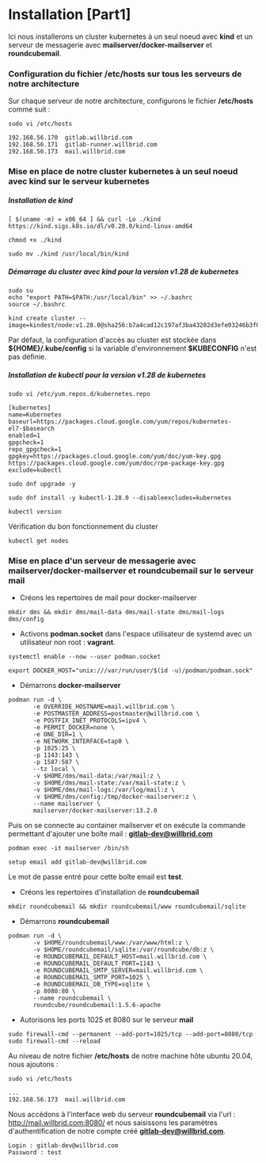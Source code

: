 # Installation [Part1]

Ici nous installerons un cluster kubernetes à un seul noeud avec **kind** et un serveur de messagerie avec **mailserver/docker-mailserver** et **roundcubemail**.

### Configuration du fichier /etc/hosts sur tous les serveurs de notre architecture

Sur chaque serveur de notre architecture, configurons le fichier **/etc/hosts** comme suit :

```
sudo vi /etc/hosts
```

```
192.168.56.170  gitlab.willbrid.com
192.168.56.171  gitlab-runner.willbrid.com
192.168.56.173  mail.willbrid.com
```

### Mise en place de notre cluster kubernetes à un seul noeud avec kind sur le serveur kubernetes

##### Installation de kind

```
[ $(uname -m) = x86_64 ] && curl -Lo ./kind https://kind.sigs.k8s.io/dl/v0.20.0/kind-linux-amd64
```

```
chmod +x ./kind
```

```
sudo mv ./kind /usr/local/bin/kind
```

##### Démarrage du cluster avec kind pour la version v1.28 de kubernetes

```
sudo su
echo "export PATH=$PATH:/usr/local/bin" >> ~/.bashrc
source ~/.bashrc
```

```
kind create cluster --image=kindest/node:v1.28.0@sha256:b7a4cad12c197af3ba43202d3efe03246b3f0793f162afb40a33c923952d5b31
```

Par défaut, la configuration d'accès au cluster est stockée dans **\${HOME}/.kube/config** si la variable d'environnement **$KUBECONFIG** n'est pas définie.

##### Installation de kubectl pour la version v1.28 de kubernetes

```
sudo vi /etc/yum.repos.d/kubernetes.repo
```

```
[kubernetes]
name=Kubernetes
baseurl=https://packages.cloud.google.com/yum/repos/kubernetes-el7-$basearch
enabled=1
gpgcheck=1
repo_gpgcheck=1
gpgkey=https://packages.cloud.google.com/yum/doc/yum-key.gpg https://packages.cloud.google.com/yum/doc/rpm-package-key.gpg
exclude=kubectl
```

```
sudo dnf upgrade -y
```

```
sudo dnf install -y kubectl-1.28.0 --disableexcludes=kubernetes
```

```
kubectl version
```

Vérification du bon fonctionnement du cluster

```
kubectl get nodes
```

### Mise en place d'un serveur de messagerie avec mailserver/docker-mailserver et roundcubemail sur le serveur mail

- Créons les repertoires de mail pour docker-mailserver

```
mkdir dms && mkdir dms/mail-data dms/mail-state dms/mail-logs dms/config
```

- Activons **podman.socket** dans l'espace utilisateur de systemd avec un utilisateur non root : **vagrant**.

```
systemctl enable --now --user podman.socket
```

```
export DOCKER_HOST="unix:///var/run/user/$(id -u)/podman/podman.sock"
```

- Démarrons **docker-mailserver**

```
podman run -d \
       -e OVERRIDE_HOSTNAME=mail.willbrid.com \
       -e POSTMASTER_ADDRESS=postmaster@willbrid.com \
       -e POSTFIX_INET_PROTOCOLS=ipv4 \
       -e PERMIT_DOCKER=none \
       -e ONE_DIR=1 \
       -e NETWORK_INTERFACE=tap0 \
       -p 1025:25 \
       -p 1143:143 \
       -p 1587:587 \
       --tz local \
       -v $HOME/dms/mail-data:/var/mail:z \
       -v $HOME/dms/mail-state:/var/mail-state:z \
       -v $HOME/dms/mail-logs:/var/log/mail:z \
       -v $HOME/dms/config:/tmp/docker-mailserver:z \
       --name mailserver \
       mailserver/docker-mailserver:13.2.0
```

Puis on se connecte au container mailserver et on exécute la commande permettant d'ajouter une boîte mail : **gitlab-dev@willbrid.com**

```
podman exec -it mailserver /bin/sh
```

```
setup email add gitlab-dev@willbrid.com
```

Le mot de passe entré pour cette boîte email est **test**.

- Créons les repertoires d'installation de **roundcubemail**

```
mkdir roundcubemail && mkdir roundcubemail/www roundcubemail/sqlite
```

- Démarrons **roundcubemail**

```
podman run -d \
       -v $HOME/roundcubemail/www:/var/www/html:z \
       -v $HOME/roundcubemail/sqlite:/var/roundcube/db:z \
       -e ROUNDCUBEMAIL_DEFAULT_HOST=mail.willbrid.com \
       -e ROUNDCUBEMAIL_DEFAULT_PORT=1143 \
       -e ROUNDCUBEMAIL_SMTP_SERVER=mail.willbrid.com \
       -e ROUNDCUBEMAIL_SMTP_PORT=1025 \
       -e ROUNDCUBEMAIL_DB_TYPE=sqlite \
       -p 8080:80 \
       --name roundcubemail \
       roundcube/roundcubemail:1.5.6-apache
```

- Autorisons les ports 1025 et 8080 sur le serveur **mail**

```
sudo firewall-cmd --permanent --add-port=1025/tcp --add-port=8080/tcp
sudo firewall-cmd --reload
```

Au niveau de notre fichier **/etc/hosts** de notre machine hôte ubuntu 20.04, nous ajoutons :

```
sudo vi /etc/hosts
```

```
...
192.168.56.173  mail.willbrid.com
```

Nous accédons à l'interface web du serveur **roundcubemail** via l'url : http://mail.willbrid.com:8080/ et nous saisissons les paramètres d'authentification de notre compte créé **gitlab-dev@willbrid.com**.

```
Login : gitlab-dev@willbrid.com
Password : test
```